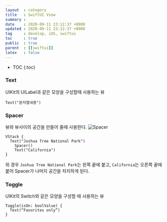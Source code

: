 ```yaml
---
layout  : category
title   : SwiftUI View
summary : 
date    : 2020-09-11 23:12:37 +0900 
updated : 2020-09-11 23:12:37 +0900 
tag     : develop, iOS, swiftui
toc     : true
public  : true
parent  : [[swiftui]]
latex   : false
---
```

* TOC
{:toc}

### Text
UIKit의 UILabel과 같은 모양을 구성할때 사용하는 뷰
```
Text("문자열내용")
```

### Spacer
뷰와 뷰사이의 공간을 만들어 줄때 사용한다.
![Spacer](../../img/swiftui-view/spacer.png)
```
VStack {
  Text("Joshua Tree National Park")
	Spacer()
	Text("California")
}
```
위 경우 `Joshua Tree National Park`는 왼쪽 끝에 붙고, `California`는 오른쪽 끝에 붙어 Spacer가 나머지 공간을 차지하게 된다.

### Toggle
UIKit의 Switch와 같은 모양을 구성할 때 사용하는 뷰
```
Toggle(isOn: boolValue) {
  Text(“Favorites only”)
}
```
